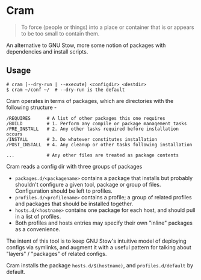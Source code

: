 # Cram

> To force (people or things) into a place or container that is or appears to be too small to contain them.

An alternative to GNU Stow, more some notion of packages with dependencies and install scripts.

## Usage

```
# cram [--dry-run | --execute] <configdir> <destdir>
$ cram ~/conf ~/  # --dry-run is the default
```

Cram operates in terms of packages, which are directories with the following structure -

```
/REQUIRES      # A list of other packages this one requires
/BUILD         # 1. Perform any compile or package management tasks
/PRE_INSTALL   # 2. Any other tasks required before installation occurs
/INSTALL       # 3. Do whatever constitutes installation
/POST_INSTALL  # 4. Any cleanup or other tasks following installation

...            # Any other files are treated as package contents

```

Cram reads a config dir with three groups of packages
- `packages.d/<packagename>` contains a package that installs but probably shouldn't configure a given tool, package or group of files.
  Configuration should be left to profiles.
- `profiles.d/<profilename>` contains a profile; a group of related profiles and packages that should be installed together.
- `hosts.d/<hostname>` contains one package for each host, and should pull in a list of profiles.
- Both profiles and hosts entries may specify their own "inline" packages as a convenience.

The intent of this tool is to keep GNU Stow's intuitive model of deploying configs via symlinks, and augment it with a useful pattern for talking about "layers" / "packages" of related configs.

Cram installs the package `hosts.d/$(hostname)`, and `profiles.d/default` by default.
